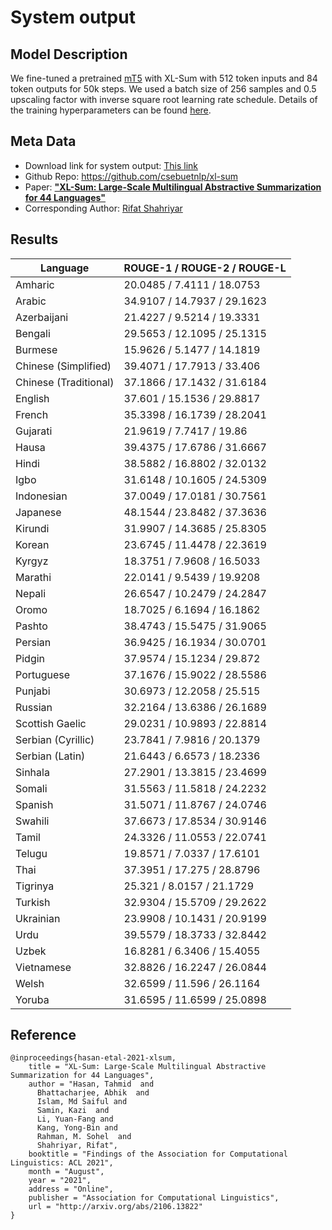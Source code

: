 # System output


## Model Description

We fine-tuned a pretrained [mT5](https://www.aclweb.org/anthology/2021.naacl-main.41/) with XL-Sum with 512 token inputs and 84 token outputs for 50k steps. We used a batch size of 256 samples and 0.5 upscaling factor with inverse square root learning rate schedule. Details of the training hyperparameters can be found [here](https://github.com/csebuetnlp/xl-sum/blob/master/seq2seq/README.md).

## Meta Data
* Download link for system output: [This link](https://docs.google.com/uc?export=download&id=16OaTryW-QCaYevQ9Gtbr7aKhCJKBDEAr)
* Github Repo: https://github.com/csebuetnlp/xl-sum
* Paper: [**"XL-Sum: Large-Scale Multilingual Abstractive Summarization for 44 Languages"**](http://arxiv.org/abs/2106.13822)
* Corresponding Author: [Rifat Shahriyar](http://rifatshahriyar.github.io/)

## Results

Language | ROUGE-1 / ROUGE-2 / ROUGE-L
---------|----------------------------
Amharic | 20.0485 / 7.4111 / 18.0753
Arabic | 34.9107 / 14.7937 / 29.1623
Azerbaijani | 21.4227 / 9.5214 / 19.3331
Bengali | 29.5653 / 12.1095 / 25.1315
Burmese | 15.9626 / 5.1477 / 14.1819
Chinese (Simplified) | 39.4071 / 17.7913 / 33.406
Chinese (Traditional) | 37.1866 / 17.1432 / 31.6184
English | 37.601 / 15.1536 / 29.8817
French | 35.3398 / 16.1739 / 28.2041
Gujarati | 21.9619 / 7.7417 / 19.86
Hausa | 39.4375 / 17.6786 / 31.6667
Hindi | 38.5882 / 16.8802 / 32.0132
Igbo | 31.6148 / 10.1605 / 24.5309
Indonesian | 37.0049 / 17.0181 / 30.7561
Japanese | 48.1544 / 23.8482 / 37.3636
Kirundi | 31.9907 / 14.3685 / 25.8305
Korean | 23.6745 / 11.4478 / 22.3619
Kyrgyz | 18.3751 / 7.9608 / 16.5033
Marathi | 22.0141 / 9.5439 / 19.9208
Nepali | 26.6547 / 10.2479 / 24.2847
Oromo | 18.7025 / 6.1694 / 16.1862
Pashto | 38.4743 / 15.5475 / 31.9065
Persian | 36.9425 / 16.1934 / 30.0701
Pidgin | 37.9574 / 15.1234 / 29.872
Portuguese | 37.1676 / 15.9022 / 28.5586
Punjabi | 30.6973 / 12.2058 / 25.515
Russian | 32.2164 / 13.6386 / 26.1689
Scottish Gaelic | 29.0231 / 10.9893 / 22.8814
Serbian (Cyrillic) | 23.7841 / 7.9816 / 20.1379
Serbian (Latin) | 21.6443 / 6.6573 / 18.2336
Sinhala | 27.2901 / 13.3815 / 23.4699
Somali | 31.5563 / 11.5818 / 24.2232
Spanish | 31.5071 / 11.8767 / 24.0746
Swahili | 37.6673 / 17.8534 / 30.9146
Tamil | 24.3326 / 11.0553 / 22.0741
Telugu | 19.8571 / 7.0337 / 17.6101
Thai | 37.3951 / 17.275 / 28.8796
Tigrinya | 25.321 / 8.0157 / 21.1729
Turkish | 32.9304 / 15.5709 / 29.2622
Ukrainian | 23.9908 / 10.1431 / 20.9199
Urdu | 39.5579 / 18.3733 / 32.8442
Uzbek | 16.8281 / 6.3406 / 15.4055
Vietnamese | 32.8826 / 16.2247 / 26.0844
Welsh | 32.6599 / 11.596 / 26.1164
Yoruba | 31.6595 / 11.6599 / 25.0898

## Reference

```
@inproceedings{hasan-etal-2021-xlsum,
    title = "XL-Sum: Large-Scale Multilingual Abstractive Summarization for 44 Languages",
    author = "Hasan, Tahmid  and
      Bhattacharjee, Abhik  and
      Islam, Md Saiful and
      Samin, Kazi  and
      Li, Yuan-Fang and
      Kang, Yong-Bin and 
      Rahman, M. Sohel  and
      Shahriyar, Rifat",
    booktitle = "Findings of the Association for Computational Linguistics: ACL 2021",
    month = "August",
    year = "2021",
    address = "Online",
    publisher = "Association for Computational Linguistics",
    url = "http://arxiv.org/abs/2106.13822"
}
```

